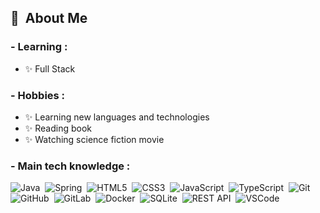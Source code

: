 ## :space_invader: &nbsp;About Me
### - Learning :
- ✨ Full Stack

### - Hobbies : 
- ✨ Learning new languages and technologies
- ✨ Reading book
- ✨ Watching science fiction movie

### - Main tech knowledge :

![Java](https://img.shields.io/badge/JAVA-007396.svg?&style=flat&logo=java&logoColor=white)&nbsp;
![Spring](https://img.shields.io/badge/SPRING-6DB33F.svg?&style=flat&logo=spring&logoColor=white)&nbsp;
![HTML5](https://img.shields.io/badge/HTML5-E34F26.svg?&style=flat&logo=html5&logoColor=white)&nbsp;
![CSS3](https://img.shields.io/badge/CSS3-%231572B6.svg?&style=flat&logo=css3&logoColor=white)&nbsp;
![JavaScript](https://img.shields.io/badge/JAVASCRIPT-323330.svg?&style=flat&logo=javascript&logoColor=%23F7DF1E)&nbsp;
![TypeScript](https://img.shields.io/badge/TYPESCRIPT-%23007ACC.svg?&style=flat&logo=typescript&logoColor=white)&nbsp;
![Git](https://img.shields.io/badge/GIT-%23F05033.svg?&style=flat&logo=git&logoColor=white)&nbsp;
![GitHub](https://img.shields.io/badge/GITHUB-%23121011.svg?&style=flat&logo=github&logoColor=white)&nbsp;
![GitLab](https://img.shields.io/badge/GITLAB-%23181717.svg?&style=flat&logo=gitlab&logoColor=white)&nbsp;
![Docker](https://img.shields.io/badge/DOCKER-2496ED.svg?&style=flat&logo=docker&logoColor=white)&nbsp;
![SQLite](https://img.shields.io/badge/SQLITE-003B57.svg?&style=flat&logo=sqlite&logoColor=white)&nbsp;
![REST API](https://img.shields.io/badge/REST-02569B.svg?&style=flat&logo=rest&logoColor=white)&nbsp;
![VSCode](https://img.shields.io/badge/VSCODE-007ACC.svg?&style=flat&logo=visual-studio-code)&nbsp;

